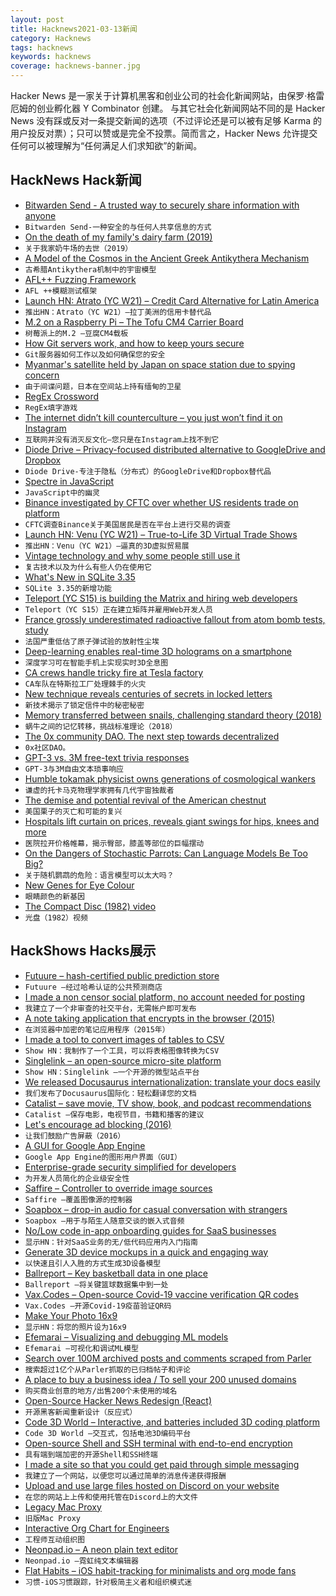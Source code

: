```yaml
---
layout: post
title: Hacknews2021-03-13新闻
category: Hacknews
tags: hacknews
keywords: hacknews
coverage: hacknews-banner.jpg
---
```


Hacker News 是一家关于计算机黑客和创业公司的社会化新闻网站，由保罗·格雷厄姆的创业孵化器 Y Combinator 创建。
与其它社会化新闻网站不同的是 Hacker News 没有踩或反对一条提交新闻的选项（不过评论还是可以被有足够 Karma 的用户投反对票）；只可以赞或是完全不投票。简而言之，Hacker News 允许提交任何可以被理解为“任何满足人们求知欲”的新闻。

## HackNews Hack新闻


- [Bitwarden Send - A trusted way to securely share information with anyone](https://bitwarden.com/products/send/)
- `Bitwarden Send-一种安全的与任何人共享信息的方式`
- [On the death of my family's dairy farm (2019)](https://blog.abevoelker.com/2019-03-06/on-the-death-of-my-familys-dairy-farm/)
- `关于我家奶牛场的去世（2019）`
- [A Model of the Cosmos in the Ancient Greek Antikythera Mechanism](https://www.nature.com/articles/s41598-021-84310-w)
- `古希腊Antikythera机制中的宇宙模型`
- [AFL++ Fuzzing Framework](https://github.com/AFLplusplus/AFLplusplus)
- `AFL ++模糊测试框架`
- [Launch HN: Atrato (YC W21) – Credit Card Alternative for Latin America](item?id=26436830)
- `推出HN：Atrato（YC W21）–拉丁美洲的信用卡替代品`
- [M.2 on a Raspberry Pi – The Tofu CM4 Carrier Board](https://www.jeffgeerling.com/blog/2021/m2-on-raspberry-pi-tofu-compute-module-4-carrier-board)
- `树莓派上的M.2 –豆腐CM4载板`
- [How Git servers work, and how to keep yours secure](https://gemini.nytpu.com/gemlog/2021-03-07.gmi)
- `Git服务器如何工作以及如何确保您的安全`
- [Myanmar's satellite held by Japan on space station due to spying concern](https://www.reuters.com/article/us-myanmar-politics-satellite-japan-excl-idUSKBN2B41O1)
- `由于间谍问题，日本在空间站上持有缅甸的卫星`
- [RegEx Crossword](http://jimbly.github.io/regex-crossword/)
- `RegEx填字游戏`
- [The internet didn’t kill counterculture – you just won’t find it on Instagram](https://www.documentjournal.com/2021/01/the-internet-didnt-kill-counterculture-you-just-wont-find-it-on-instagram/)
- `互联网并没有消灭反文化–您只是在Instagram上找不到它`
- [Diode Drive – Privacy-focused distributed alternative to GoogleDrive and Dropbox](https://diode.io/resources/download/)
- `Diode Drive-专注于隐私（分布式）的GoogleDrive和Dropbox替代品`
- [Spectre in JavaScript](https://leaky.page/)
- `JavaScript中的幽灵`
- [Binance investigated by CFTC over whether US residents trade on platform](https://www.bnnbloomberg.ca/binance-probed-by-cftc-over-whether-u-s-residents-made-trades-1.1576124)
- `CFTC调查Binance关于美国居民是否在平台上进行交易的调查`
- [Launch HN: Venu (YC W21) – True-to-Life 3D Virtual Trade Shows](item?id=26438927)
- `推出HN：Venu（YC W21）–逼真的3D虚拟贸易展`
- [Vintage technology and why some people still use it](https://www.bbc.co.uk/news/business-55808632)
- `复古技术以及为什么有些人仍在使用它`
- [What's New in SQLite 3.35](https://nalgeon.github.io/sqlite-3-35/)
- `SQLite 3.35的新增功能`
- [Teleport (YC S15) is building the Matrix and hiring web developers](item?id=26440847)
- `Teleport（YC S15）正在建立矩阵并雇用Web开发人员`
- [France grossly underestimated radioactive fallout from atom bomb tests, study](https://www.sciencemag.org/news/2021/03/france-grossly-underestimated-radioactive-fallout-atom-bomb-tests-study-finds)
- `法国严重低估了原子弹试验的放射性尘埃`
- [Deep-learning enables real-time 3D holograms on a smartphone](https://spectrum.ieee.org/tech-talk/computing/software/realtime-hologram)
- `深度学习可在智能手机上实现实时3D全息图`
- [CA crews handle tricky fire at Tesla factory](https://www.firehouse.com/operations-training/news/21214084/ca-crews-handle-tricky-fire-at-tesla-factory)
- `CA车队在特斯拉工厂处理棘手的火灾`
- [New technique reveals centuries of secrets in locked letters](https://www.nytimes.com/2021/03/02/science/locked-letters-unfolding.html)
- `新技术揭示了锁定信件中的秘密秘密`
- [Memory transferred between snails, challenging standard theory (2018)](https://www.statnews.com/2018/05/14/memory-transfer-between-snails-challenges-standard-theory/)
- `蜗牛之间的记忆转移，挑战标准理论（2018）`
- [The 0x community DAO. The next step towards decentralized](https://blog.0xproject.com/0x-governance-roadmap-0x-dao-ac9218135d3)
- `0x社区DAO。`
- [GPT-3 vs. 3M free-text trivia responses](https://www.watercoolertrivia.com/blog/gpt-3-vs-water-cooler-trivia-participants-a-human-vs-robot-showdown)
- `GPT-3与3M自由文本琐事响应`
- [Humble tokamak physicist owns generations of cosmological wankers](https://scottlocklin.wordpress.com/2021/03/12/humble-tokamak-physicist-owns-generations-of-cosmological-wankers/)
- `谦虚的托卡马克物理学家拥有几代宇宙独裁者`
- [The demise and potential revival of the American chestnut](https://www.sierraclub.org/sierra/2021-2-march-april/feature/demise-and-potential-revival-american-chestnut)
- `美国栗子的灭亡和可能的复兴`
- [Hospitals lift curtain on prices, reveals giant swings for hips, knees and more](https://www.medtechdive.com/news/hospitals-price-transparency-spotty-compliance-swings-price/596593/)
- `医院拉开价格帷幕，揭示臀部，膝盖等部位的巨幅摆动`
- [On the Dangers of Stochastic Parrots: Can Language Models Be Too Big?](https://dl.acm.org/doi/10.1145/3442188.3445922)
- `关于随机鹦鹉的危险：语言模型可以太大吗？`
- [New Genes for Eye Colour](https://www.kcl.ac.uk/news/50-new-genes-eye-colour)
- `眼睛颜色的新基因`
- [The Compact Disc (1982) video](https://www.youtube.com/watch?v=ISILksWz7N0)
- `光盘（1982）视频`


## HackShows Hacks展示

- [ Futuure – hash-certified public prediction store](https://futuu.re)
- `Futuure –经过哈希认证的公共预测商店`
- [ I made a non censor social platform, no account needed for posting](https://argoledo.com/)
- `我建立了一个非审查的社交平台，无需帐户即可发布`
- [ A note taking application that encrypts in the browser (2015)](https://github.com/moyaproject/notes)
- `在浏览器中加密的笔记应用程序（2015年）`
- [ I made a tool to convert images of tables to CSV](https://github.com/artperrin/image2csv)
- `Show HN：我制作了一个工具，可以将表格图像转换为CSV`
- [ Singlelink – an open-source micro-site platform](https://singlelink.co)
- `Show HN：Singlelink –一个开源的微型站点平台`
- [ We released Docusaurus internationalization: translate your docs easily](https://v2.docusaurus.io/blog/2021/03/09/releasing-docusaurus-i18n)
- `我们发布了Docusaurus国际化：轻松翻译您的文档`
- [ Catalist – save movie, TV show, book, and podcast recommendations](https://getcatalist.com/)
- `Catalist –保存电影，电视节目，书籍和播客的建议`
- [ Let's encourage ad blocking (2016)](https://blockads.fivefilters.org/)
- `让我们鼓励广告屏蔽（2016）`
- [ A GUI for Google App Engine](https://nocommandline.com)
- `Google App Engine的图形用户界面（GUI）`
- [ Enterprise-grade security simplified for developers](https://ASPSecurityKit.net/?src=hn)
- `为开发人员简化的企业级安全性`
- [ Saffire – Controller to override image sources](https://github.com/FairwindsOps/saffire)
- `Saffire –覆盖图像源的控制器`
- [ Soapbox – drop-in audio for casual conversation with strangers](https://soapbox.social/)
- `Soapbox –用于与陌生人随意交谈的嵌入式音频`
- [ No/Low code in-app onboarding guides for SaaS businesses](https://userflow.com)
- `显示HN：针对SaaS业务的无/低代码应用内入门指南`
- [ Generate 3D device mockups in a quick and engaging way](https://things.morflax.com)
- `以快速且引人入胜的方式生成3D设备模型`
- [ Ballreport – Key basketball data in one place](https://ballreport.net/)
- `Ballreport –将关键篮球数据集中到一处`
- [ Vax.Codes – Open-source Covid-19 vaccine verification QR codes](https://vax.codes/)
- `Vax.Codes –开源Covid-19疫苗验证QR码`
- [ Make Your Photo 16x9](https://einaregilsson.com/make-your-photo-16x9/)
- `显示HN：将您的照片设为16x9`
- [ Efemarai – Visualizing and debugging ML models](https://efemarai.com)
- `Efemarai –可视化和调试ML模型`
- [ Search over 100M archived posts and comments scraped from Parler](https://parler.adatascienti.st)
- `搜索超过1亿个从Parler抓取的已归档帖子和评论`
- [ A place to buy a business idea / To sell your 200 unused domains](item?id=26429440)
- `购买商业创意的地方/出售200个未使用的域名`
- [ Open-Source Hacker News Redesign (React)](https://github.com/RocktimSaikia/hacker-news-redesign)
- `开源黑客新闻重新设计（反应式）`
- [ Code 3D World – Interactive, and batteries included 3D coding platform](https://www.youtube.com/watch?v=28qeBOaBSB4)
- `Code 3D World –交互式，包括电池3D编码平台`
- [ Open-source Shell and SSH terminal with end-to-end encryption](https://github.com/squidjs/terminal)
- `具有端到端加密的开源Shell和SSH终端`
- [ I made a site so that you could get paid through simple messaging](https://superpage.to/)
- `我建立了一个网站，以便您可以通过简单的消息传递获得报酬`
- [ Upload and use large files hosted on Discord on your website](https://github.com/5ut/DiskCord)
- `在您的网站上上传和使用托管在Discord上的大文件`
- [ Legacy Mac Proxy](https://jonathanalland.com/legacy-mac-proxy.html)
- `旧版Mac Proxy`
- [ Interactive Org Chart for Engineers](https://org-engine.com)
- `工程师互动组织图`
- [ Neonpad.io – A neon plain text editor](http://neonpad.io)
- `Neonpad.io –霓虹纯文本编辑器`
- [ Flat Habits – iOS habit-tracking for minimalists and org mode fans](http://xenodium.com/frictionless-org-habits-on-ios#org2308032)
- `习惯-iOS习惯跟踪，针对极简主义者和组织模式迷`

